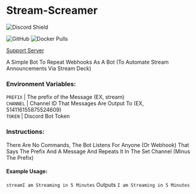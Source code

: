 # Stream-Screamer
![Discord Shield](https://discord.com/api/guilds/514101346992128012/widget.png?style=shield) 

![GitHub](https://img.shields.io/github/license/brockbreacher/Stream-Screamer) ![Docker Pulls](https://img.shields.io/docker/pulls/brockbreacher/streamscreamer)  

[Support Server](https://discord.gg/SWTseD7)


A Simple Bot To Repeat Webhooks As A Bot (To Automate Stream Announcements Via Stream Deck)

### Environment Variables:

`PREFIX` | The prefix of the Message (EX, stream)<br />
`CHANNEL` | Channel ID That Messages Are Output To (EX, 514116155875524609)<br />
`TOKEN` | Discord Bot Token<br />

### Instructions:
There Are No Commands, The Bot Listens For Anyone (Or Webhook) That Says The Prefix And A Message And Repeats It In The Set Channel (Minus The Prefix)

#### Example Usage:
`streamI am Streaming in 5 Minutes` Outputs `I am Streaming in 5 Minutes`
